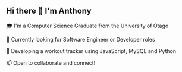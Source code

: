 ## Hi there 👋 I'm Anthony

🎓 I'm a Computer Science Graduate from the University of Otago

💼 Currently looking for Software Engineer or Developer roles

🔭 Developing a workout tracker using JavaScript, MySQL and Python

📫 Open to collaborate and connect!

<!--
**anthonyzhdong/anthonyzhdong** is a ✨ _special_ ✨ repository because its `README.md` (this file) appears on your GitHub profile.

Here are some ideas to get you started:

🌱 Exploring AI applications with Python

- 🔭 I’m currently working on ...
- 🌱 I’m currently learning ...
- 👯 I’m looking to collaborate on ...
- 🤔 I’m looking for help with ...
- 💬 Ask me about ...
- 📫 How to reach me: ...
- 😄 Pronouns: ...
- ⚡ Fun fact: ...
-->
